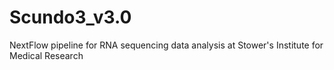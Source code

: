 # Scundo3_v3.0
 NextFlow pipeline for RNA sequencing data analysis at Stower's Institute for Medical Research
